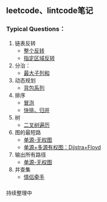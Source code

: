 ﻿## leetcode、lintcode笔记

### Typical Questions：
1. 链表反转
    - [整个反转](https://github.com/LeeeLiu/Leetcode_notes/blob/master/list/206%EF%BC%8C234.md)
    - [指定区域反转](https://github.com/LeeeLiu/Leetcode_notes/blob/master/list/92.%20Reverse%20Linked%20List%20II.md)
2. 分治：
    - [最大子列和](https://github.com/LeeeLiu/Leetcode_notes/blob/master/array/53.%20Maximum%20Subarray.md)
3. 动态规划
    - [背包系列](./backpack/背包系列.md)
4. 排序
    - [冒泡](./sort/463.整数排序.md)
    - [快排、归并](./sort/464.整数排序II.md)
5. 树
    - [二叉树遍历](./tree/BinaryTreeTraversal.md)
6. 图的最短路
    - [单源-无权图](./graph/120.word-ladder.md)
    - [单源+多源有权图：Dijstra+Floyd](./graph/743.network-delay-time.md)
7. 输出所有路径
    - [单源-无权图](./graph/121.word-ladderII.md)
8. 并查集
    - [情侣牵手](./unionFind/765.couples_holding_hands.md)


### 
持续整理中
